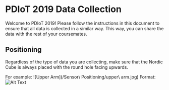 # PDIoT 2019 Data Collection

Welcome to PDIoT 2019! Please follow the instructions in this document to ensure that all data is collected in a similar way. 
This way, you can share the data with the rest of your coursemates. 

## Positioning
Regardless of the type of data you are collecting, make sure that the Nordic Cube is always placed with the round hole facing upwards.

For example:
![Upper Arm](/Sensor\ Positioning/upper\ arm.jpg)
Format: ![Alt Text](url)

